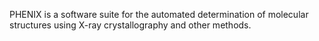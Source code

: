PHENIX is a software suite for the automated determination of molecular structures using X-ray crystallography and other methods.
